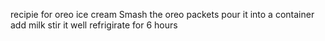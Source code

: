 recipie for oreo ice cream
Smash the oreo packets pour it into a container add milk stir it well refrigirate for 6 hours